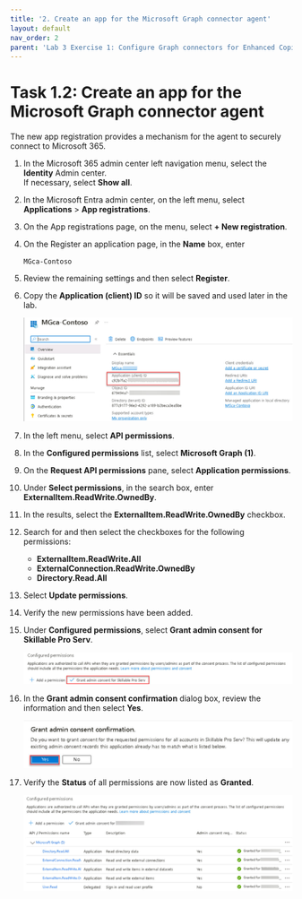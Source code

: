 ```yaml
---
title: '2. Create an app for the Microsoft Graph connector agent'
layout: default
nav_order: 2
parent: 'Lab 3 Exercise 1: Configure Graph connectors for Enhanced Copilot Experience'
---
```


# Task 1.2: Create an app for the Microsoft Graph connector agent

The new app registration provides a mechanism for the agent to securely connect to Microsoft 365.


1. In the Microsoft 365 admin center left navigation menu, select the **Identity** Admin center.  
    If necessary, select **Show all**.

1. In the Microsoft Entra admin center, on the left menu, select **Applications** > **App registrations**.

1. On the App registrations page, on the menu, select **+ New registration**.

1. On the Register an application page, in the **Name** box, enter 

    ```
	MGca-Contoso
	```

1. Review the remaining settings and then select **Register**.

1. Copy the **Application (client) ID** so it will be saved and used later in the lab.

    ![AppID.jpg](../media/Updates/AppID.jpg)

1. In the left menu, select **API permissions**.

1. In the **Configured permissions** list, select **Microsoft Graph (1)**.

1. On the **Request API permissions** pane, select **Application permissions**.

1. Under **Select permissions**, in the search box, enter **ExternalItem.ReadWrite.OwnedBy**.

1. In the results, select the **ExternalItem.ReadWrite.OwnedBy** checkbox.

1. Search for and then select the checkboxes for the following permissions:

    - **ExternalItem.ReadWrite.All**
    - **ExternalConnection.ReadWrite.OwnedBy**
    - **Directory.Read.All**

1. Select **Update permissions**.

1. Verify the new permissions have been added.

1. Under **Configured permissions**, select **Grant admin consent for Skillable Pro Serv**.

    ![grantPerms.jpg](../media/Updates/grantPerms.jpg)

1. In the **Grant admin consent confirmation** dialog box, review the information and then select **Yes**.

    ![grantYes.jpg](../media/Updates/grantYes.jpg)

1. Verify the **Status** of all permissions are now listed as **Granted**.

    ![configuredPermissions1.jpg](../media/Updates/configuredPermissions1.jpg)
